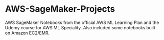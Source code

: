 # AWS-SageMaker-Projects
AWS SageMaker Notebooks from the official AWS ML Learning Plan and the Udemy course for AWS ML Speciality. Also included some notebooks built on Amazon EC2/EMR.
